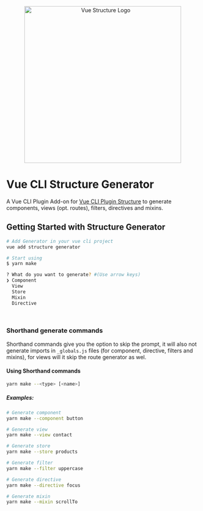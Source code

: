 <p align=center><img width="410" src="https://user-images.githubusercontent.com/11825403/47913201-848e1000-de9b-11e8-8c51-8d269bdf4ca1.png" alt="Vue Structure Logo"></p>

# Vue CLI Structure Generator
A Vue CLI Plugin Add-on for [Vue CLI Plugin Structure](https://github.com/ericfennis/vue-cli-plugin-structure) to generate components, views (opt. routes), filters, directives and mixins. 

## Getting Started with Structure Generator
``` bash
# Add Generator in your vue cli project
vue add structure generator
```
``` bash
# Start using
$ yarn make

? What do you want to generate? #(Use arrow keys)
❯ Component
  View
  Store
  Mixin
  Directive
```
<br>

### Shorthand generate commands
Shorthand commands give you the option to skip the prompt, it will also not generate imports in ```_globals.js``` files (for component, directive, filters and mixins), for views will it skip the route generator as wel.

#### Using Shorthand commands
``` bash
yarn make --<type> [<name>]  
```

##### Examples:
``` bash
# Generate component
yarn make --component button 
```
``` bash
# Generate view
yarn make --view contact 
```
``` bash
# Generate store
yarn make --store products 
```
``` bash
# Generate filter
yarn make --filter uppercase 
```
``` bash
# Generate directive
yarn make --directive focus 
```
``` bash
# Generate mixin
yarn make --mixin scrollTo 
```